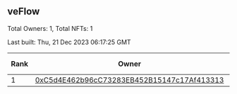 ## veFlow

Total Owners: 1, Total NFTs: 1

Last built: Thu, 21 Dec 2023 06:17:25 GMT

| Rank | Owner | Voting Power | Influence | NFTs Id |
| --- | --- | --- | --- | --- |
  | 1 | [0xC5d4E462b96cC73283EB452B15147c17Af413313](https://debank.com/profile/0xC5d4E462b96cC73283EB452B15147c17Af413313?chain=canto) | 106,934.703 | 0.03607% | 1 |